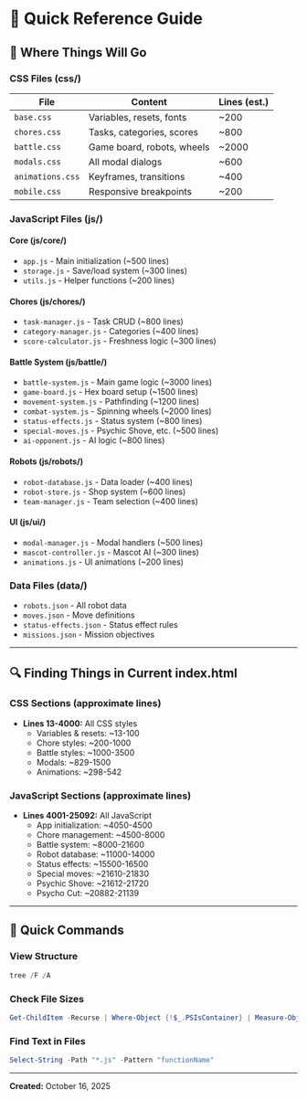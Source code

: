 # 📖 Quick Reference Guide

## 🎯 Where Things Will Go

### CSS Files (css/)
| File | Content | Lines (est.) |
|------|---------|--------------|
| `base.css` | Variables, resets, fonts | ~200 |
| `chores.css` | Tasks, categories, scores | ~800 |
| `battle.css` | Game board, robots, wheels | ~2000 |
| `modals.css` | All modal dialogs | ~600 |
| `animations.css` | Keyframes, transitions | ~400 |
| `mobile.css` | Responsive breakpoints | ~200 |

### JavaScript Files (js/)

#### Core (js/core/)
- `app.js` - Main initialization (~500 lines)
- `storage.js` - Save/load system (~300 lines)
- `utils.js` - Helper functions (~200 lines)

#### Chores (js/chores/)
- `task-manager.js` - Task CRUD (~800 lines)
- `category-manager.js` - Categories (~400 lines)
- `score-calculator.js` - Freshness logic (~300 lines)

#### Battle System (js/battle/)
- `battle-system.js` - Main game logic (~3000 lines)
- `game-board.js` - Hex board setup (~1500 lines)
- `movement-system.js` - Pathfinding (~1200 lines)
- `combat-system.js` - Spinning wheels (~2000 lines)
- `status-effects.js` - Status system (~800 lines)
- `special-moves.js` - Psychic Shove, etc. (~500 lines)
- `ai-opponent.js` - AI logic (~800 lines)

#### Robots (js/robots/)
- `robot-database.js` - Data loader (~400 lines)
- `robot-store.js` - Shop system (~600 lines)
- `team-manager.js` - Team selection (~400 lines)

#### UI (js/ui/)
- `modal-manager.js` - Modal handlers (~500 lines)
- `mascot-controller.js` - Mascot AI (~300 lines)
- `animations.js` - UI animations (~200 lines)

### Data Files (data/)
- `robots.json` - All robot data
- `moves.json` - Move definitions
- `status-effects.json` - Status effect rules
- `missions.json` - Mission objectives

---

## 🔍 Finding Things in Current index.html

### CSS Sections (approximate lines)
- **Lines 13-4000:** All CSS styles
  - Variables & resets: ~13-100
  - Chore styles: ~200-1000
  - Battle styles: ~1000-3500
  - Modals: ~829-1500
  - Animations: ~298-542

### JavaScript Sections (approximate lines)
- **Lines 4001-25092:** All JavaScript
  - App initialization: ~4050-4500
  - Chore management: ~4500-8000
  - Battle system: ~8000-21600
  - Robot database: ~11000-14000
  - Status effects: ~15500-16500
  - Special moves: ~21610-21830
  - Psychic Shove: ~21612-21720
  - Psycho Cut: ~20882-21139

---

## 🚀 Quick Commands

### View Structure
```powershell
tree /F /A
```

### Check File Sizes
```powershell
Get-ChildItem -Recurse | Where-Object {!$_.PSIsContainer} | Measure-Object -Property Length -Sum
```

### Find Text in Files
```powershell
Select-String -Path "*.js" -Pattern "functionName"
```

---

**Created:** October 16, 2025
